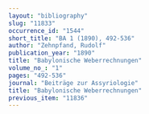 ```yaml
---
layout: "bibliography"
slug: "11833"
occurrence_id: "1544"
short_title: "BA 1 (1890), 492-536"
author: "Zehnpfand, Rudolf"
publication_year: "1890"
title: "Babylonische Weberrechnungen"
volume_no_: "1"
pages: "492-536"
journal: "Beiträge zur Assyriologie"
title: "Babylonische Weberrechnungen"
previous_item: "11836"
---
```


